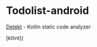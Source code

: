 # Todolist-android

[Detekt](https://detekt.github.io/detekt/index.html) - Kotlin static code analyzer

[ktlint](

